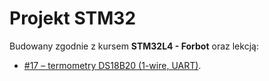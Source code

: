 # Projekt STM32
Budowany zgodnie z kursem **STM32L4 - Forbot** oraz lekcją:
- [#17 – termometry DS18B20 (1-wire, UART)](https://forbot.pl/blog/kurs-stm32l4-termometry-ds18b20-1-wire-uart-id47771).
